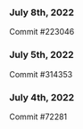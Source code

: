 ### July 8th, 2022

Commit #223046

### July 5th, 2022

Commit #314353


### July 4th, 2022

Commit #72281
